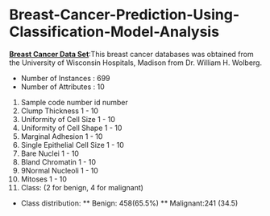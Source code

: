 # Breast-Cancer-Prediction-Using-Classification-Model-Analysis

**[Breast Cancer Data Set](https://www.cc.gatech.edu/projects/disl/VISTA/breast.html)**:This breast cancer databases was obtained from the University of Wisconsin Hospitals, Madison from Dr. William H. Wolberg.

* Number of Instances : 699
* Number of Attributes : 10

1. Sample code number id number 
2. Clump Thickness 1 - 10 
3. Uniformity of Cell Size 1 - 10 
4. Uniformity of Cell Shape 1 - 10 
5. Marginal Adhesion 1 - 10 
6. Single Epithelial Cell Size 1 - 10 
7. Bare Nuclei 1 - 10 
8. Bland Chromatin 1 - 10 
9. 9Normal Nucleoli 1 - 10 
10. Mitoses 1 - 10 
11. Class: (2 for benign, 4 for malignant)

* Class distribution:
** Benign: 458(65.5%)
** Malignant:241 (34.5)
